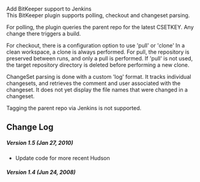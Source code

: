 Add BitKeeper support to Jenkins  
This BitKeeper plugin supports polling, checkout and changeset parsing.

For polling, the plugin queries the parent repo for the latest CSETKEY.
Any change there triggers a build.

For checkout, there is a configuration option to use 'pull' or 'clone'
In a clean workspace, a clone is always performed. For pull, the
repository is preserved between runs, and only a pull is performed. If
'pull' is not used, the target repository directory is deleted before
performing a new clone.

ChangeSet parsing is done with a custom 'log' format. It tracks
individual changesets, and retrieves the comment and user associated
with the changeset. It does not yet display the file names that were
changed in a changeset.

Tagging the parent repo via Jenkins is not supported.

## Change Log

##### Version 1.5 (Jan 27, 2010)

-   Update code for more recent Hudson

##### Version 1.4 (Jun 24, 2008)
